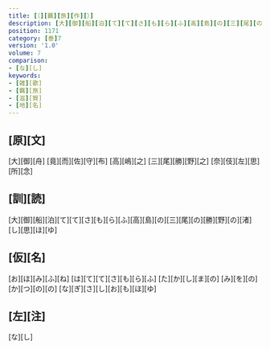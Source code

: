 ```yaml
---
title: [（][覊][旅][作][）]
description: [大][御][船][泊][て][て][さ][も][ら][ふ][高][島][の][三][尾][の][勝][野][の][渚][し][思][ほ][ゆ]
position: 1171
category: [巻]7
version: '1.0'
volume: 7
comparison:
- [な][し]
keywords:
- [雑][歌]
- [羈][旅]
- [滋][賀]
- [地][名]
---
```


## [原][文]

[大][御][舟] [竟][而][佐][守][布] [高][嶋][之] [三][尾][勝][野][之] [奈][伎][左][思][所][念]

## [訓][読]

[大][御][船][泊][て][て][さ][も][ら][ふ][高][島][の][三][尾][の][勝][野][の][渚][し][思][ほ][ゆ]

## [仮][名]

[お][ほ][み][ふ][ね] [は][て][て][さ][も][ら][ふ] [た][か][し][ま][の] [み][を][の][か][つ][の][の] [な][ぎ][さ][し][お][も][ほ][ゆ]

## [左][注]

[な][し]
